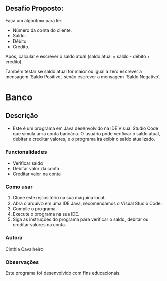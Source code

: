 ## Desafio Proposto:

Faça um algoritmo para ler: 
- Número da conta do cliente. 
- Saldo.
- Débito.
- Crédito.

Após, calcular e escrever o saldo atual (saldo atual = saldo - débito + crédito).

Também testar se saldo atual for maior ou igual a zero escrever a mensagem 'Saldo Positivo', 
senão escrever a mensagem 'Saldo Negativo'.

# Banco
## Descrição
* Este é um programa em Java desenvolvido na IDE Visual Studio Code que simula uma conta bancária. O usuário pode verificar o saldo atual, debitar e creditar valores, e o programa irá exibir o saldo atualizado.

### Funcionalidades
* Verificar saldo
* Debitar valor da conta
* Creditar valor na conta
### Como usar
1. Clone este repositório na sua máquina local.
2. Abra o arquivo em uma IDE Java, recomendamos o Visual Studio Code.
3. Compile o programa.
4. Execute o programa na sua IDE.
5. Siga as instruções do programa para verificar o saldo, debitar ou creditar valores na conta.
### Autora
Cinthia Cavalheiro

### Observações
Este programa foi desenvolvido com fins educacionais.
